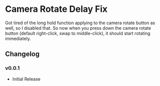# Camera Rotate Delay Fix
Got tired of the long hold function applying to the camera rotate button as well, so I disabled that. So now when you press down the camera rotate button (default right-click, swap to middle-click), it should start rotating immediately.

## Changelog

### v0.0.1
* Initial Release
